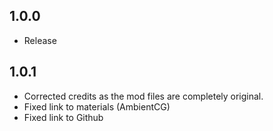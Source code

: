 ## 1.0.0
  
* Release

## 1.0.1

* Corrected credits as the mod files are completely original.  
* Fixed link to materials (AmbientCG)
* Fixed link to Github
